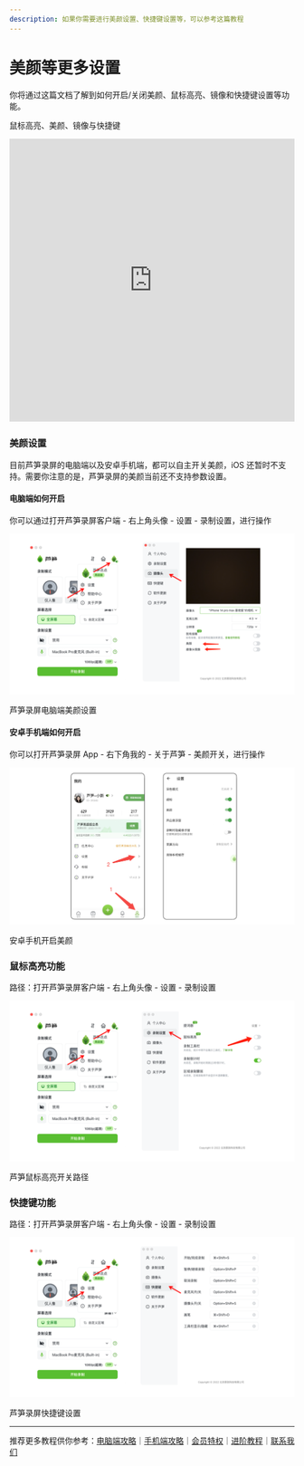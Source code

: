 ```yaml
---
description: 如果你需要进行美颜设置、快捷键设置等，可以参考这篇教程
---
```


# 美颜等更多设置

你将通过这篇文档了解到如何开启/关闭美颜、鼠标高亮、镜像和快捷键设置等功能。

鼠标高亮、美颜、镜像与快捷键

<iframe src="https://lusun.com/embed/?id=bM1biODNMep" width="100%" height="500px" scrolling="no" border="0" frameborder="no" framespacing="0" allowfullscreen="true"></iframe>

### 美颜设置

目前芦笋录屏的电脑端以及安卓手机端，都可以自主开关美颜，iOS 还暂时不支持。需要你注意的是，芦笋录屏的美颜当前还不支持参数设置。

#### 电脑端如何开启

你可以通过打开芦笋录屏客户端 - 右上角头像 - 设置 - 录制设置，进行操作

<img src="../public/.gitbook/assets/meiyanjingxiang.png" alt=""><p>芦笋录屏电脑端美颜设置</p>

#### 安卓手机端如何开启

你可以打开芦笋录屏 App - 右下角我的 - 关于芦笋 - 美颜开关，进行操作

<img src="../public/.gitbook/assets/anzhuomeiyan.png" alt=""><p>安卓手机开启美颜</p>

### 鼠标高亮功能

路径：打开芦笋录屏客户端 - 右上角头像 - 设置 - 录制设置

<img src="../public/.gitbook/assets/shubiaogaoliang.png" alt=""><p>芦笋鼠标高亮开关路径</p>

### 快捷键功能

路径：打开芦笋录屏客户端 - 右上角头像 - 设置 - 录制设置

<img src="../public/.gitbook/assets/kuaijiejianlusun.png" alt=""><p>芦笋录屏快捷键设置</p>

***

推荐更多教程供你参考：[电脑端攻略](../basic/pc.md)｜[手机端攻略](../basic/phone.md)｜[会员特权](../basic/vip.md)｜[进阶教程](./)｜[联系我们](../contact.md)
